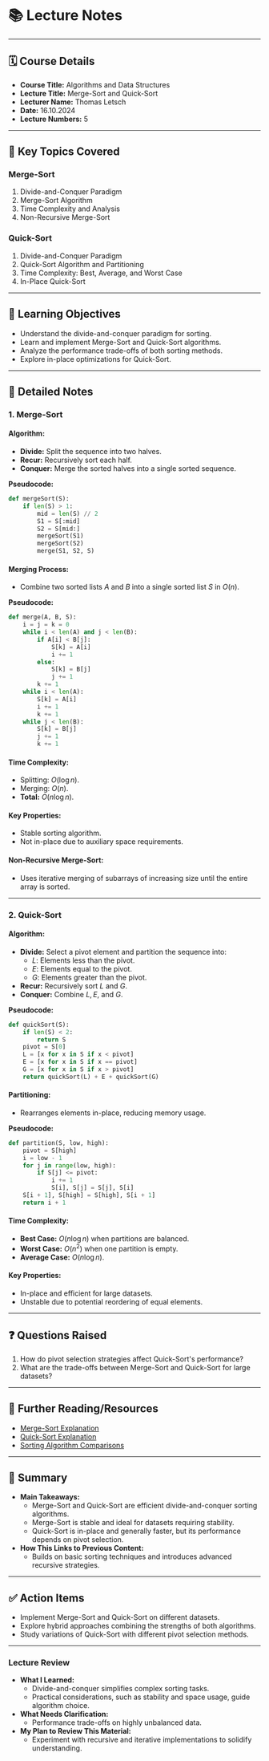 # 📚 **Lecture Notes**

---

## 🗓️ **Course Details**

- **Course Title:** Algorithms and Data Structures
- **Lecture Title:** Merge-Sort and Quick-Sort
- **Lecturer Name:** Thomas Letsch
- **Date:** 16.10.2024
- **Lecture Numbers:** 5

---

## 📝 **Key Topics Covered**

### Merge-Sort

1. Divide-and-Conquer Paradigm
2. Merge-Sort Algorithm
3. Time Complexity and Analysis
4. Non-Recursive Merge-Sort

### Quick-Sort

1. Divide-and-Conquer Paradigm
2. Quick-Sort Algorithm and Partitioning
3. Time Complexity: Best, Average, and Worst Case
4. In-Place Quick-Sort

---

## 🧠 **Learning Objectives**

- Understand the divide-and-conquer paradigm for sorting.
- Learn and implement Merge-Sort and Quick-Sort algorithms.
- Analyze the performance trade-offs of both sorting methods.
- Explore in-place optimizations for Quick-Sort.

---

## 📖 **Detailed Notes**

### **1. Merge-Sort**

#### **Algorithm:**

- **Divide:** Split the sequence into two halves.
- **Recur:** Recursively sort each half.
- **Conquer:** Merge the sorted halves into a single sorted sequence.

**Pseudocode:**

```python
def mergeSort(S):
    if len(S) > 1:
        mid = len(S) // 2
        S1 = S[:mid]
        S2 = S[mid:]
        mergeSort(S1)
        mergeSort(S2)
        merge(S1, S2, S)
```

#### **Merging Process:**

- Combine two sorted lists $A$ and $B$ into a single sorted list $S$ in $O(n)$.

**Pseudocode:**

```python
def merge(A, B, S):
    i = j = k = 0
    while i < len(A) and j < len(B):
        if A[i] < B[j]:
            S[k] = A[i]
            i += 1
        else:
            S[k] = B[j]
            j += 1
        k += 1
    while i < len(A):
        S[k] = A[i]
        i += 1
        k += 1
    while j < len(B):
        S[k] = B[j]
        j += 1
        k += 1
```

#### **Time Complexity:**

- Splitting: $O(\log n)$.
- Merging: $O(n)$.
- **Total:** $O(n \log n)$.

#### **Key Properties:**

- Stable sorting algorithm.
- Not in-place due to auxiliary space requirements.

#### **Non-Recursive Merge-Sort:**

- Uses iterative merging of subarrays of increasing size until the entire array is sorted.

---

### **2. Quick-Sort**

#### **Algorithm:**

- **Divide:** Select a pivot element and partition the sequence into:
  - $L$: Elements less than the pivot.
  - $E$: Elements equal to the pivot.
  - $G$: Elements greater than the pivot.
- **Recur:** Recursively sort $L$ and $G$.
- **Conquer:** Combine $L, E,$ and $G$.

**Pseudocode:**

```python
def quickSort(S):
    if len(S) < 2:
        return S
    pivot = S[0]
    L = [x for x in S if x < pivot]
    E = [x for x in S if x == pivot]
    G = [x for x in S if x > pivot]
    return quickSort(L) + E + quickSort(G)
```

#### **Partitioning:**

- Rearranges elements in-place, reducing memory usage.

**Pseudocode:**

```python
def partition(S, low, high):
    pivot = S[high]
    i = low - 1
    for j in range(low, high):
        if S[j] <= pivot:
            i += 1
            S[i], S[j] = S[j], S[i]
    S[i + 1], S[high] = S[high], S[i + 1]
    return i + 1
```

#### **Time Complexity:**

- **Best Case:** $O(n \log n)$ when partitions are balanced.
- **Worst Case:** $O(n^2)$ when one partition is empty.
- **Average Case:** $O(n \log n)$.

#### **Key Properties:**

- In-place and efficient for large datasets.
- Unstable due to potential reordering of equal elements.

---

## ❓ **Questions Raised**

1. How do pivot selection strategies affect Quick-Sort's performance?
2. What are the trade-offs between Merge-Sort and Quick-Sort for large datasets?

---

## 🔗 **Further Reading/Resources**

- [Merge-Sort Explanation](https://en.wikipedia.org/wiki/Merge_sort)
- [Quick-Sort Explanation](https://en.wikipedia.org/wiki/Quicksort)
- [Sorting Algorithm Comparisons](https://www.geeksforgeeks.org/sorting-algorithms/)

---

## 📌 **Summary**

- **Main Takeaways:**
  - Merge-Sort and Quick-Sort are efficient divide-and-conquer sorting algorithms.
  - Merge-Sort is stable and ideal for datasets requiring stability.
  - Quick-Sort is in-place and generally faster, but its performance depends on pivot selection.
- **How This Links to Previous Content:**
  - Builds on basic sorting techniques and introduces advanced recursive strategies.

---

## ✅ **Action Items**

- Implement Merge-Sort and Quick-Sort on different datasets.
- Explore hybrid approaches combining the strengths of both algorithms.
- Study variations of Quick-Sort with different pivot selection methods.

---

### **Lecture Review**

- **What I Learned:**
  - Divide-and-conquer simplifies complex sorting tasks.
  - Practical considerations, such as stability and space usage, guide algorithm choice.
- **What Needs Clarification:**
  - Performance trade-offs on highly unbalanced data.
- **My Plan to Review This Material:**
  - Experiment with recursive and iterative implementations to solidify understanding.
